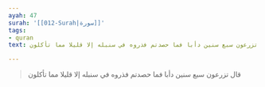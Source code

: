 ```yaml
---
ayah: 47
surah: '[[012-Surah|سورة]]'
tags:
- quran
text: قال تزرعون سبع سنين دأبا فما حصدتم فذروه في سنبله إلا قليلا مما تأكلون

---
```

> قال تزرعون سبع سنين دأبا فما حصدتم فذروه في سنبله إلا قليلا مما تأكلون
